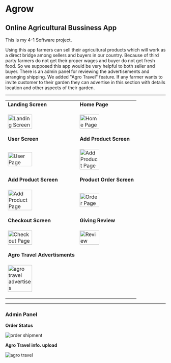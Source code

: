 # Agrow
## Online Agricultural Bussiness App 
This is my 4-1 Software project.

Using this app farmers can sell their agricultural products which will work as a direct bridge among sellers and buyers in our country. Because of third party farmers do not get their proper wages and buyer do not get fresh food. So we supposed this app would be very helpful to both seller and buyer. There is an admin panel for reviewing the advertisements and arranging shipping. We added "Agro Travel" feature. If any farmer wants to invite customer to their garden they can advertise in this section with details location and other aspects of their garden.
***

|     |        |
| -------------                                                                                                                       | ------                                                                                                                               |
|  **Landing Screen**                                                                                                                          | **Home Page**                                                                                                                         |
| <p><img src="https://drive.google.com/uc?export=view&id=1vsDz-GMvjan66WLXAglc04odUUdfbIxK" alt="Landing Screen" width=60% height=50%></p>   | <p><img src="https://drive.google.com/uc?export=view&id=19qXSaVhHxZ5ZpOVEgaY5RM6fs--apz4N" alt="Home Page" width=60% height=50%></p> | 
|  **User Screen**                                                                                                                         | **Add Product Screen**                                                                                                                         |
| <p><img  alt="User Page" src="https://drive.google.com/uc?export=view&id=1-QpHho34bYmXua0nWQmxuCCELtBB7uE0" width=60% height=50%></p> | <p><img width=60% height=50% alt="Add Product Page" src="https://drive.google.com/uc?export=view&id=1B1wtaTEvSdKFhcvN__4kRVTFL3zOJdxr"></p> |
|  **Add Product Screen**                                                                                                                         | **Product Order Screen**                                                                                                                         |
| <p><img width=60% height=50% alt="Add Product Page" src="https://drive.google.com/uc?export=view&id=1EhnoBROmCEdFclAOyQrwU5iEOV1vY188"></p> | <p><img width=60% height=50% alt="Order Page" src="https://drive.google.com/uc?export=view&id=1jGRqOZuSNBcPZtFYYr3ucLspFuXt7FWv"></p> |
|  **Checkout Screen**                                                                                                                         | **Giving Review**                                                                                                                         |
| <p><img width=60% height=50% alt="Checkout Page" src="https://drive.google.com/uc?export=view&id=1NMidOqnKKntAuPXZlGvHtEpe1tL-90mM"></p> | <p><img width=60% height=50% alt="Review" src="https://drive.google.com/uc?export=view&id=1dRUJbsWEhUL-Yr8ZVkbikzgnH8HAUTwI"></p> |
|  **Agro Travel Advertisments**                                                                                                                         |                                                                                                                          |
| <p><img width=60% height=50% alt="agro travel advertises" src="https://drive.google.com/uc?export=view&id=1zyjrhikCXKP5gtoJG8e2u9vPRzH_eNwB"></p> |   |

***

### Admin Panel
**Order Status**
<p><img  alt="order shipment" src="https://drive.google.com/uc?export=view&id=1tRuGSnryPYJAZ1SpjQDCyvQly8-iAB4u"></p>

**Agro Travel info. upload**
<p><img  alt="agro travel" src="https://drive.google.com/uc?export=view&id=1XnYXyG0hdaY5DDXjitZfpPNwigwxxNN2"></p>
